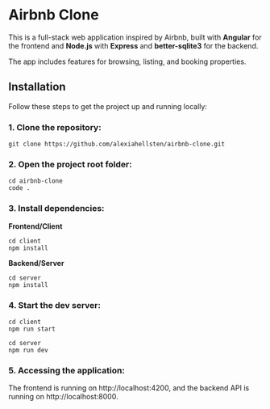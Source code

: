 # Airbnb Clone

This is a full-stack web application inspired by Airbnb, built with **Angular** for the frontend and **Node.js** with **Express** and **better-sqlite3** for the backend.

The app includes features for browsing, listing, and booking properties.

## Installation

Follow these steps to get the project up and running locally:

### 1. Clone the repository:
   ```
   git clone https://github.com/alexiahellsten/airbnb-clone.git
  ```
### 2. Open the project root folder:
```
cd airbnb-clone
code .
```

### 3. Install dependencies:


**Frontend/Client**
```
cd client
npm install
```


**Backend/Server**
```
cd server
npm install
```

### 4. Start the dev server:
```
cd client
npm run start
```

```
cd server
npm run dev
```

### 5. Accessing the application:
The frontend is running on http://localhost:4200, and the backend API is running on http://localhost:8000.
